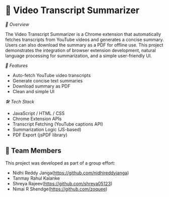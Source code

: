 <h1>🎥 Video Transcript Summarizer</h1>

*📌 Overview*

The Video Transcript Summarizer is a Chrome extension that automatically fetches transcripts from YouTube videos and generates a concise summary. Users can also download the summary as a PDF for offline use.
This project demonstrates the integration of browser extension development, natural language processing for summarization, and a simple user-friendly UI.

*🚀 Features*

- Auto-fetch YouTube video transcripts
- Generate concise text summaries
- Download summary as PDF
- Clean and simple UI

*🛠 Tech Stack*

- JavaScript / HTML / CSS
- Chrome Extension APIs
- Transcript Fetching (YouTube captions API)
- Summarization Logic (JS-based)
- PDF Export (jsPDF library)

## 👥 Team Members
This project was developed as part of a group effort:  

- Nidhi Reddy Janga(https://github.com/nidhireddyjanga) 
- Tanmay Rahul Kalanke  
- Shreya Rajeev(https://github.com/shreya05123) 
- Nimai R Shendge(https://github.com/zoquee)

